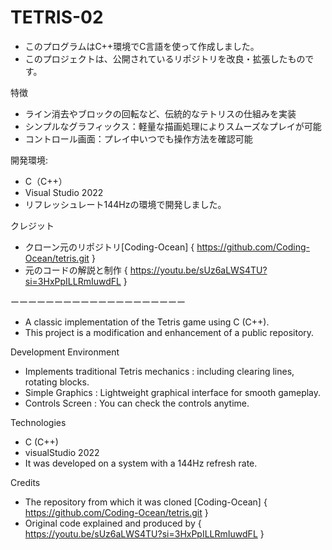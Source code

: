﻿# TETRIS-02
- このプログラムはC++環境でC言語を使って作成しました。 
- このプロジェクトは、公開されているリポジトリを改良・拡張したものです。


特徴
- ライン消去やブロックの回転など、伝統的なテトリスの仕組みを実装
- シンプルなグラフィックス：軽量な描画処理によりスムーズなプレイが可能
- コントロール画面：プレイ中いつでも操作方法を確認可能


開発環境:
- C（C++）
- Visual Studio 2022
- リフレッシュレート144Hzの環境で開発しました。


クレジット
- クローン元のリポジトリ[Coding-Ocean] { https://github.com/Coding-Ocean/tetris.git }
- 元のコードの解説と制作 { https://youtu.be/sUz6aLWS4TU?si=3HxPpILLRmIuwdFL }

ーーーーーーーーーーーーーーーーーーーー

- A classic implementation of the Tetris game using C (C++).
- This project is a modification and enhancement of a public repository.

Development Environment
-  Implements traditional Tetris mechanics : including clearing lines, rotating blocks.
-  Simple Graphics : Lightweight graphical interface for smooth gameplay.
-  Controls Screen : You can check the controls anytime.

Technologies
- C (C++)
- visualStudio 2022
- It was developed on a system with a 144Hz refresh rate.

Credits
- The repository from which it was cloned [Coding-Ocean] { https://github.com/Coding-Ocean/tetris.git }
- Original code explained and produced by { https://youtu.be/sUz6aLWS4TU?si=3HxPpILLRmIuwdFL }
